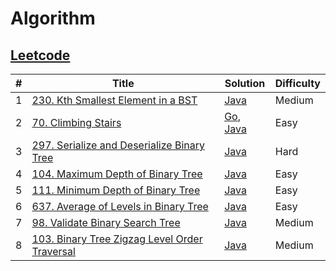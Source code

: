 # Algorithm

## [Leetcode](https://leetcode.com/)

| #   | Title               | Solution                    | Difficulty |
| --- | ------------------- | --------------------------- | ---------- |
| 1   | [230. Kth Smallest Element in a BST](https://leetcode-cn.com/problems/kth-smallest-element-in-a-bst/) | [Java](./src/java/230-kth-smallest-element-in-a-bst/KthSmallest.java) | Medium       |
| 2   | [70. Climbing Stairs](https://leetcode-cn.com/problems/climbing-stairs/) | [Go](./src/go/70-climbing-stairs/climbStairs.go), [Java](./src/java/70-climbing-stairs/climbStairs.java) | Easy       |
| 3   | [297. Serialize and Deserialize Binary Tree](https://leetcode-cn.com/problems/serialize-and-deserialize-binary-tree/) |  [Java](./src/java/297-serialize-and-deserialize-binary-tree/Codec.java) | Hard       |
| 4   | [104. Maximum Depth of Binary Tree](https://leetcode-cn.com/problems/maximum-depth-of-binary-tree/) |  [Java](./src/java/104-maximum-depth-of-binary-tree/MaxDepth.java) | Easy       |
| 5   | [111. Minimum Depth of Binary Tree](https://leetcode-cn.com/problems/minimum-depth-of-binary-tree/) |  [Java](./src/java/111-minimum-depth-of-binary-tree/MinDepth.java) | Easy       |
| 6   | [637. Average of Levels in Binary Tree](https://leetcode-cn.com/problems/average-of-levels-in-binary-tree/) |  [Java](./src/java/637-average-of-levels-in-binary-tree/AverageOfLevels.java) | Easy       |
| 7   | [98. Validate Binary Search Tree](https://leetcode-cn.com/problems/validate-binary-search-tree/) |  [Java](./src/java/98-validate-binary-search-tree/ValidBST.java) | Medium       |
| 8   | [103. Binary Tree Zigzag Level Order Traversal](https://leetcode-cn.com/problems/binary-tree-zigzag-level-order-traversal/) |  [Java](./src/java/103-binary-tree-zigzag-level-order-traversal/ZigzagLevelOrder.java) | Medium       |







